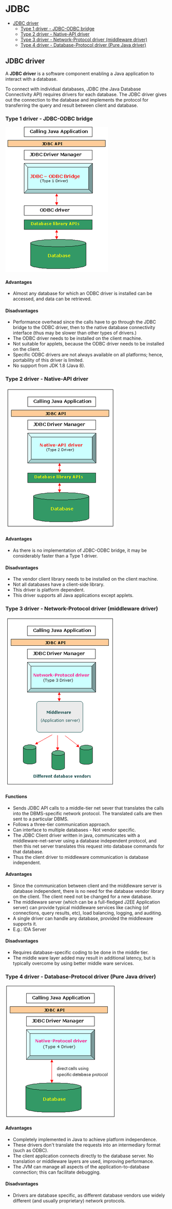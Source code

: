 # JDBC

- [JDBC driver](#jdbc-driver)
  - [Type 1 driver - JDBC-ODBC bridge](#type-1-driver---jdbc-odbc-bridge)
  - [Type 2 driver - Native-API driver](#type-2-driver---native-api-driver)
  - [Type 3 driver - Network-Protocol driver (middleware driver)](#type-3-driver---network-protocol-driver-middleware-driver)
  - [Type 4 driver - Database-Protocol driver (Pure Java driver)](#type-4-driver---database-protocol-driver-pure-java-driver)

## JDBC driver

A **JDBC driver** is a software component enabling a Java application to interact with a database.

To connect with individual databases, JDBC (the Java Database Connectivity API) requires drivers for each database. The JDBC driver gives out the connection to the database and implements the protocol for transferring the query and result between client and database.

### Type 1 driver - JDBC-ODBC bridge

![Schematic of the JDBC-ODBC bridge](JDBC_driver.png)

#### Advantages

- Almost any database for which an ODBC driver is installed can be accessed, and data can be retrieved.

#### Disadvantages

- Performance overhead since the calls have to go through the JDBC bridge to the ODBC driver, then to the native database connectivity interface (thus may be slower than other types of drivers.)
- The ODBC driver needs to be installed on the client machine.
- Not suitable for applets, because the ODBC driver needs to be installed on the client.
- Specific ODBC drivers are not always available on all platforms; hence, portability of this driver is limited.
- No support from JDK 1.8 (Java 8).

### Type 2 driver - Native-API driver

![Schematic of the Native-API driver](Native_API_driver.png)

#### Advantages

- As there is no implementation of JDBC-ODBC bridge, it may be considerably faster than a Type 1 driver.

#### Disadvantages

- The vendor client library needs to be installed on the client machine.
- Not all databases have a client-side library.
- This driver is platform dependent.
- This driver supports all Java applications except applets.

### Type 3 driver - Network-Protocol driver (middleware driver)

![Schematic of the Network Protocol driver](Network_Protocol_driver.png)

#### Functions

- Sends JDBC API calls to a middle-tier net sever that translates the calls into the DBMS-specific network protocol. The translated calls are then sent to a particular DBMS.
- Follows a three-tier communication approach.
- Can interface to multiple databases - Not vendor specific.
- The JDBC Client driver written in java, communicates with a middleware-net-server using a database independent protocol, and then this net server translates this request into database commands for that database.
- Thus the client driver to middleware communication is database independent.

#### Advantages

- Since the communication between client and the middleware server is database independent, there is no need for the database vendor library on the client. The client need not be changed for a new database.
- The middleware server (which can be a full-fledged J2EE Application server) can provide typical middleware services like caching (of connections, query results, etc), load balancing, logging, and auditing.
- A single driver can handle any database, provided the middleware supports it.
- E.g.: IDA Server

#### Disadvantages

- Requires database-specific coding to be done in the middle tier.
- The middle ware layer added may result in additional latency, but is typically overcome by using better middle ware services.

### Type 4 driver - Database-Protocol driver (Pure Java driver)

![Schematic of the Native-Protocol driver](Native_Protocol_driver.png)

#### Advantages

- Completely implemented in Java to achieve platform independence.
- These drivers don't translate the requests into an intermediary format (such as ODBC).
- The client application connects directly to the database server. No translation or middleware layers are used, improving performance.
- The JVM can manage all aspects of the application-to-database connection; this can facilitate debugging.

#### Disadvantages

- Drivers are database specific, as different database vendors use widely different (and usually proprietary) network protocols.